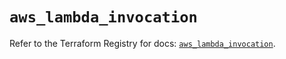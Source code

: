 # `aws_lambda_invocation`

Refer to the Terraform Registry for docs: [`aws_lambda_invocation`](https://registry.terraform.io/providers/hashicorp/aws/6.5.0/docs/resources/lambda_invocation).
